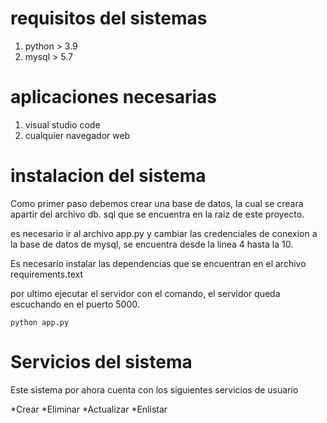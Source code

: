 # requisitos del sistemas
1. python > 3.9
2. mysql > 5.7

# aplicaciones necesarias
1. visual studio code 
2. cualquier navegador web 

# instalacion del sistema

Como primer paso debemos crear una base de 
datos, la cual se creara apartir del archivo db.
sql que se encuentra en la raiz de este proyecto.

es necesario ir al archivo app.py y cambiar las credenciales de conexion a la base de datos de mysql, se encuentra desde la linea 4 hasta la 10.

Es necesario instalar las dependencias que se encuentran en el archivo requirements.text

por ultimo ejecutar el servidor con el comando, el servidor queda escuchando en el puerto 5000.

````python app.py````

# Servicios del sistema

Este sistema por ahora cuenta con los siguientes servicios de usuario

*Crear
*Eliminar
*Actualizar
*Enlistar

